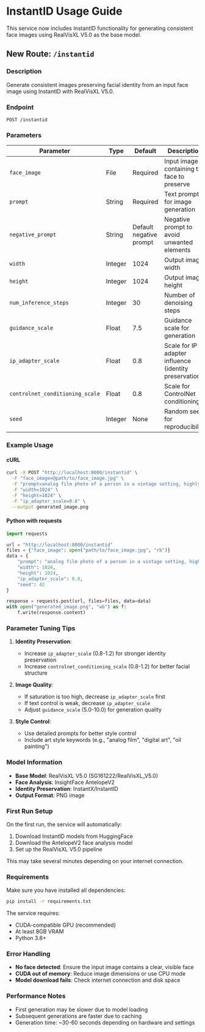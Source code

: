 # InstantID Usage Guide

This service now includes InstantID functionality for generating consistent face images using RealVisXL V5.0 as the base model.

## New Route: `/instantid`

### Description
Generate consistent images preserving facial identity from an input face image using InstantID with RealVisXL V5.0.

### Endpoint
`POST /instantid`

### Parameters

| Parameter | Type | Default | Description |
|-----------|------|---------|-------------|
| `face_image` | File | Required | Input image containing the face to preserve |
| `prompt` | String | Required | Text prompt for image generation |
| `negative_prompt` | String | Default negative prompt | Negative prompt to avoid unwanted elements |
| `width` | Integer | 1024 | Output image width |
| `height` | Integer | 1024 | Output image height |
| `num_inference_steps` | Integer | 30 | Number of denoising steps |
| `guidance_scale` | Float | 7.5 | Guidance scale for generation |
| `ip_adapter_scale` | Float | 0.8 | Scale for IP adapter influence (identity preservation) |
| `controlnet_conditioning_scale` | Float | 0.8 | Scale for ControlNet conditioning |
| `seed` | Integer | None | Random seed for reproducibility |

### Example Usage

#### cURL
```bash
curl -X POST "http://localhost:8000/instantid" \
  -F "face_image=@path/to/face_image.jpg" \
  -F "prompt=analog film photo of a person in a vintage setting, highly detailed, masterpiece" \
  -F "width=1024" \
  -F "height=1024" \
  -F "ip_adapter_scale=0.8" \
  --output generated_image.png
```

#### Python with requests
```python
import requests

url = "http://localhost:8000/instantid"
files = {"face_image": open("path/to/face_image.jpg", "rb")}
data = {
    "prompt": "analog film photo of a person in a vintage setting, highly detailed, masterpiece",
    "width": 1024,
    "height": 1024,
    "ip_adapter_scale": 0.8,
    "seed": 42
}

response = requests.post(url, files=files, data=data)
with open("generated_image.png", "wb") as f:
    f.write(response.content)
```

### Parameter Tuning Tips

1. **Identity Preservation**: 
   - Increase `ip_adapter_scale` (0.8-1.2) for stronger identity preservation
   - Increase `controlnet_conditioning_scale` (0.8-1.2) for better facial structure

2. **Image Quality**:
   - If saturation is too high, decrease `ip_adapter_scale` first
   - If text control is weak, decrease `ip_adapter_scale`
   - Adjust `guidance_scale` (5.0-10.0) for generation quality

3. **Style Control**:
   - Use detailed prompts for better style control
   - Include art style keywords (e.g., "analog film", "digital art", "oil painting")

### Model Information

- **Base Model**: RealVisXL V5.0 (SG161222/RealVisXL_V5.0)
- **Face Analysis**: InsightFace AntelopeV2
- **Identity Preservation**: InstantX/InstantID
- **Output Format**: PNG image

### First Run Setup

On the first run, the service will automatically:
1. Download InstantID models from HuggingFace
2. Download the AntelopeV2 face analysis model
3. Set up the RealVisXL V5.0 pipeline

This may take several minutes depending on your internet connection.

### Requirements

Make sure you have installed all dependencies:
```bash
pip install -r requirements.txt
```

The service requires:
- CUDA-compatible GPU (recommended)
- At least 8GB VRAM
- Python 3.8+

### Error Handling

- **No face detected**: Ensure the input image contains a clear, visible face
- **CUDA out of memory**: Reduce image dimensions or use CPU mode
- **Model download fails**: Check internet connection and disk space

### Performance Notes

- First generation may be slower due to model loading
- Subsequent generations are faster due to caching
- Generation time: ~30-60 seconds depending on hardware and settings
